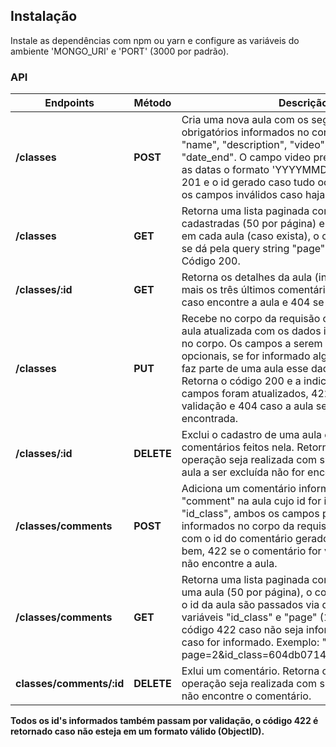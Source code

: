 ## Instalação 

Instale as dependências com npm ou yarn e configure as variáveis do ambiente 'MONGO_URI' e 'PORT' (3000 por padrão).

### API

Endpoints                | Método       | Descrição
-------------------------|--------------|-------------------------------------
**/classes**             | **POST**     |Cria uma nova aula com os seguintes dados obrigatórios informados no corpo da requisição: "name", "description", "video", "date_init", "date_end". O campo video precisa ser uma URL e as datas o formato 'YYYYMMDD'. Retorna o código 201 e o id gerado caso tudo ocorra bem ou 422 e os campos inválidos caso haja erro de validação.
**/classes**             | **GET**      |Retorna uma lista paginada com as aulas cadastradas (50 por página) e o último comentário em cada aula (caso exista), o controle das páginas se dá pela query string "page" (1 por padrão). Código 200.
**/classes/:id**         | **GET**      |Retorna os detalhes da aula (informações da aula mais os três últimos comentários). Código 200 caso encontre a aula e 404 se não for encontrada.
**/classes**             | **PUT**      |Recebe no corpo da requisão o id de uma a ser aula atualizada com os dados informados também no corpo. Os campos a serem  atualizados são opcionais, se for informado algum dado que não faz parte de uma aula esse dado é ignorado. Retorna o código 200 e a indicação de quais campos foram atualizados, 422 caso haja erro de validação e 404 caso a aula ser atualizada não for encontrada.
**/classes/:id**         | **DELETE**   |Exclui o cadastro de uma aula e todos os comentários feitos nela. Retorna código 200 caso a operação seja realizada com sucesso e 404 caso a aula a ser excluída não for encontrada.
**/classes/comments**    | **POST**     |Adiciona um comentário informado no campo "comment" na aula cujo id for informado no campo "id_class", ambos os campos precisam ser informados no corpo da requisição. Retorna 201 com o id do comentário gerado caso tudo ocorra bem, 422 se o comentário for vazio e 404 caso não encontre a aula.
**/classes/comments**    | **GET**      |Retorna uma lista paginada com os comentários de uma aula (50 por página), o controle das páginas e o id da aula são passados via query strings nas variáveis "id_class" e "page" (1 por padrão), código 422 caso não seja informado um id ou 200 caso for informado. Exemplo: "/classes/comments?page=2&id_class=604db0714446c83bf45cc0b0".
**classes/comments/:id** | **DELETE**   |Exlui um comentário. Retorna código 200 caso a operação seja realizada com sucesso e 404 caso não encontre o comentário.

**Todos os id's informados também passam por validação, o código 422 é retornado caso não esteja em um formato válido (ObjectID).**